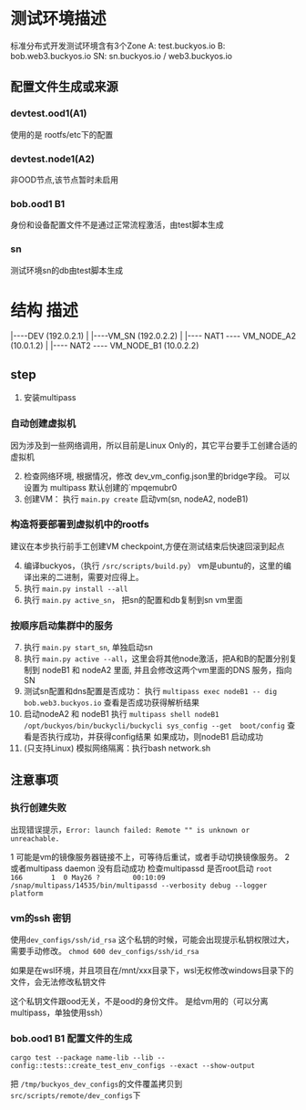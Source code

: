 

# 测试环境描述
标准分布式开发测试环境含有3个Zone
A: test.buckyos.io
B: bob.web3.buckyos.io
SN: sn.buckyos.io / web3.buckyos.io

## 配置文件生成或来源
### devtest.ood1(A1)
使用的是 rootfs/etc下的配置

### devtest.node1(A2)

非OOD节点,该节点暂时未启用

### bob.ood1 B1
身份和设备配置文件不是通过正常流程激活，由test脚本生成

### sn
测试环境sn的db由test脚本生成


# 结构 描述

|----DEV (192.0.2.1) 
|
|----VM_SN (192.0.2.2)
     |
     |---- NAT1 ---- VM_NODE_A2 (10.0.1.2)
     |
     |---- NAT2 ---- VM_NODE_B1 (10.0.2.2)


## step
1.  安装multipass

### 自动创建虚拟机
因为涉及到一些网络调用，所以目前是Linux Only的，其它平台要手工创建合适的虚拟机


2.  检查网络环境, 根据情况，修改 dev_vm_config.json里的bridge字段。
可以设置为 multipass 默认创建的`mpqemubr0
3.  创建VM： 执行 `main.py create` 启动vm(sn, nodeA2, nodeB1)

### 构造将要部署到虚拟机中的rootfs
建议在本步执行前手工创建VM checkpoint,方便在测试结束后快速回滚到起点

4.  编译buckyos，（执行 `/src/scripts/build.py`） vm是ubuntu的，这里的编译出来的二进制，需要对应得上。
5.  执行 `main.py install --all`
6.  执行 `main.py active_sn`， 把sn的配置和db复制到sn vm里面


### 按顺序启动集群中的服务 
7.  执行 `main.py start_sn`, 单独启动sn
8.  执行 `main.py active --all`，这里会将其他node激活，把A和B的配置分别复制到 nodeB1 和 nodeA2 里面, 并且会修改这两个vm里面的DNS 服务，指向SN
9.  测试sn配置和dns配置是否成功： 
     执行 `multipass exec nodeB1 -- dig bob.web3.buckyos.io` 
     查看是否成功获得解析结果
10. 启动nodeA2 和 nodeB1
     执行 `multipass shell nodeB1`
     ` /opt/buckyos/bin/buckycli/buckycli sys_config --get  boot/config`
     查看是否执行成功，并获得config结果
     如果成功，则nodeB1 启动成功
11. (只支持Linux) 模拟网络隔离：执行bash network.sh 


## 注意事项

### 执行创建失败
出现错误提示，`Error: launch failed: Remote "" is unknown or unreachable.`

1 可能是vm的镜像服务器链接不上，可等待后重试，或者手动切换镜像服务。
2 或者multipass daemon 没有启动成功
检查multipassd 是否root启动
`root         166       1  0 May26 ?        00:10:09 /snap/multipass/14535/bin/multipassd --verbosity debug --logger platform`

### vm的ssh 密钥
使用`dev_configs/ssh/id_rsa` 这个私钥的时候，可能会出现提示私钥权限过大，需要手动修改。
`chmod 600 dev_configs/ssh/id_rsa`

如果是在wsl环境，并且项目在/mnt/xxx目录下，wsl无权修改windows目录下的文件，会无法修改私钥文件

这个私钥文件跟ood无关，不是ood的身份文件。
是给vm用的（可以分离multipass，单独使用ssh）




### bob.ood1 B1 配置文件的生成
```
cargo test --package name-lib --lib -- config::tests::create_test_env_configs --exact --show-output 
```

把 `/tmp/buckyos_dev_configs`的文件覆盖拷贝到 `src/scripts/remote/dev_configs`下
